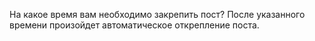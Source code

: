 На какое время вам необходимо закрепить пост?
После указанного времени произойдет автоматическое открепление поста.
